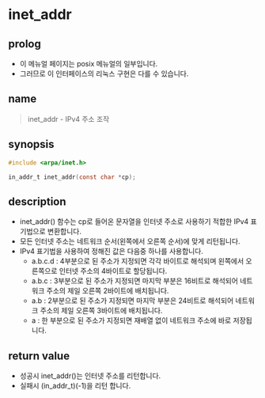 # inet_addr
## prolog
- 이 메뉴얼 페이지는 posix 메뉴얼의 일부입니다.
- 그러므로 이 인터페이스의 리눅스 구현은 다를 수 있습니다.

## name
> inet_addr - IPv4 주소 조작

## synopsis
``` c
#include <arpa/inet.h>

in_addr_t inet_addr(const char *cp);
```

## description
- inet_addr() 함수는 cp로 들어온 문자열을 인터넷 주소로 사용하기 적합한 IPv4 표기법으로 변환합니다.
- 모든 인터넷 주소는 네트워크 순서(왼쪽에서 오른쪽 순서)에 맞게 리턴됩니다.
- IPv4 표기법을 사용하여 정해진 값은 다음중 하나를 사용합니다.
	- a.b.c.d : 4부분으로 된 주소가 지정되면 각각 바이트로 해석되며 왼쪽에서 오른쪽으로 인터넷 주소의 4바이트로 할당됩니다.
	- a.b.c : 3부분으로 된 주소가 지정되면 마지막 부분은 16비트로 해석되어 네트워크 주소의 제일 오른쪽 2바이트에 배치됩니다.
	- a.b : 2부분으로 된 주소가 지정되면 마지막 부분은 24비트로 해석되어 네트워크 주소의 제일 오른쪽 3바이트에 배치됩니다.
	- a : 한 부분으로 된 주소가 지정되면 재배열 없이 네트워크 주소에 바로 저장됩니다.

## return value
- 성공시 inet_addr()는 인터넷 주소를 리턴합니다.
- 실패시 (in_addr_t)(-1)을 리턴 합니다.